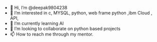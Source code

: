 - 👋 Hi, I’m @deepak9804238
- 👀 I’m interested in c, MYSQL, python, web frame python ,ibm Cloud , API, 
- 🌱 I’m currently learning AI
- 💞️ I’m looking to collaborate on python based projects
- 📫 How to reach me through my mentor. 

<!---
deepak9804238/deepak9804238 is a ✨ special ✨ repository because its `README.md` (this file) appears on your GitHub profile.
You can click the Preview link to take a look at your changes.
--->
